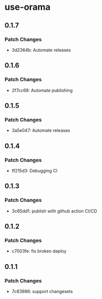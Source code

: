 # use-orama

## 0.1.7

### Patch Changes

- 3d2364b: Automate releases

## 0.1.6

### Patch Changes

- 2f7cc68: Automate publishing

## 0.1.5

### Patch Changes

- 3a5e047: Automate releases

## 0.1.4

### Patch Changes

- ff215d3: Debugging CI

## 0.1.3

### Patch Changes

- 3c65dd1: publish with github action CI/CD

## 0.1.2

### Patch Changes

- c7003fe: fix broken deploy

## 0.1.1

### Patch Changes

- 7c83986: support changesets
